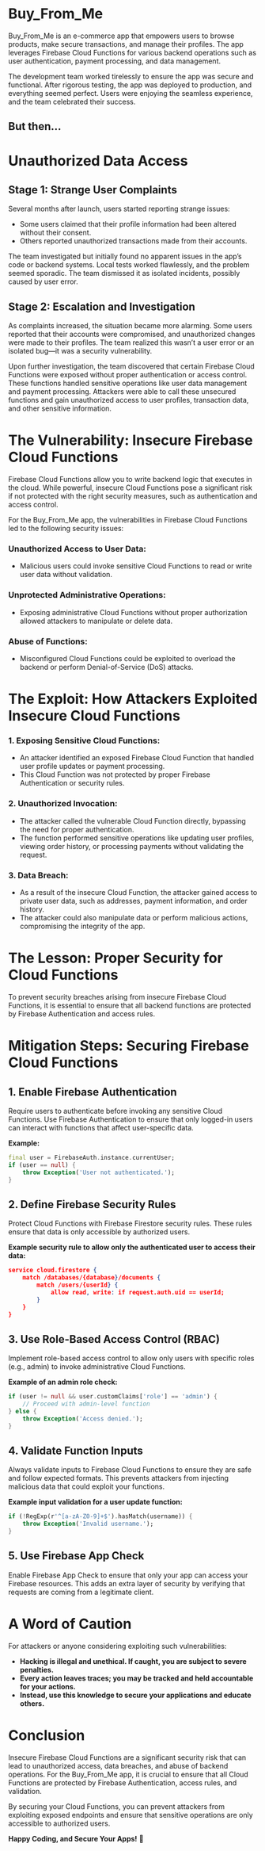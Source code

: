 # Buy_From_Me

Buy_From_Me is an e-commerce app that empowers users to browse products, make secure transactions, and manage their profiles. The app leverages Firebase Cloud Functions for various backend operations such as user authentication, payment processing, and data management.

The development team worked tirelessly to ensure the app was secure and functional. After rigorous testing, the app was deployed to production, and everything seemed perfect. Users were enjoying the seamless experience, and the team celebrated their success.

## But then...

# Unauthorized Data Access

## Stage 1: Strange User Complaints

Several months after launch, users started reporting strange issues:

- Some users claimed that their profile information had been altered without their consent.
- Others reported unauthorized transactions made from their accounts.

The team investigated but initially found no apparent issues in the app’s code or backend systems. Local tests worked flawlessly, and the problem seemed sporadic. The team dismissed it as isolated incidents, possibly caused by user error.

## Stage 2: Escalation and Investigation

As complaints increased, the situation became more alarming. Some users reported that their accounts were compromised, and unauthorized changes were made to their profiles. The team realized this wasn’t a user error or an isolated bug—it was a security vulnerability.

Upon further investigation, the team discovered that certain Firebase Cloud Functions were exposed without proper authentication or access control. These functions handled sensitive operations like user data management and payment processing. Attackers were able to call these unsecured functions and gain unauthorized access to user profiles, transaction data, and other sensitive information.

# The Vulnerability: Insecure Firebase Cloud Functions

Firebase Cloud Functions allow you to write backend logic that executes in the cloud. While powerful, insecure Cloud Functions pose a significant risk if not protected with the right security measures, such as authentication and access control.

For the Buy_From_Me app, the vulnerabilities in Firebase Cloud Functions led to the following security issues:

### Unauthorized Access to User Data:
- Malicious users could invoke sensitive Cloud Functions to read or write user data without validation.

### Unprotected Administrative Operations:
- Exposing administrative Cloud Functions without proper authorization allowed attackers to manipulate or delete data.

### Abuse of Functions:
- Misconfigured Cloud Functions could be exploited to overload the backend or perform Denial-of-Service (DoS) attacks.

# The Exploit: How Attackers Exploited Insecure Cloud Functions

### 1. Exposing Sensitive Cloud Functions:
- An attacker identified an exposed Firebase Cloud Function that handled user profile updates or payment processing.
- This Cloud Function was not protected by proper Firebase Authentication or security rules.

### 2. Unauthorized Invocation:
- The attacker called the vulnerable Cloud Function directly, bypassing the need for proper authentication.
- The function performed sensitive operations like updating user profiles, viewing order history, or processing payments without validating the request.

### 3. Data Breach:
- As a result of the insecure Cloud Function, the attacker gained access to private user data, such as addresses, payment information, and order history.
- The attacker could also manipulate data or perform malicious actions, compromising the integrity of the app.

# The Lesson: Proper Security for Cloud Functions

To prevent security breaches arising from insecure Firebase Cloud Functions, it is essential to ensure that all backend functions are protected by Firebase Authentication and access rules.

# Mitigation Steps: Securing Firebase Cloud Functions

## 1. Enable Firebase Authentication

Require users to authenticate before invoking any sensitive Cloud Functions. Use Firebase Authentication to ensure that only logged-in users can interact with functions that affect user-specific data.

**Example:**

```dart
final user = FirebaseAuth.instance.currentUser;
if (user == null) {
    throw Exception('User not authenticated.');
}
```

## 2. Define Firebase Security Rules

Protect Cloud Functions with Firebase Firestore security rules. These rules ensure that data is only accessible by authorized users.

**Example security rule to allow only the authenticated user to access their data:**

```json
service cloud.firestore {
    match /databases/{database}/documents {
        match /users/{userId} {
            allow read, write: if request.auth.uid == userId;
        }
    }
}
```

## 3. Use Role-Based Access Control (RBAC)

Implement role-based access control to allow only users with specific roles (e.g., admin) to invoke administrative Cloud Functions.

**Example of an admin role check:**

```dart
if (user != null && user.customClaims['role'] == 'admin') {
    // Proceed with admin-level function
} else {
    throw Exception('Access denied.');
}
```

## 4. Validate Function Inputs

Always validate inputs to Firebase Cloud Functions to ensure they are safe and follow expected formats. This prevents attackers from injecting malicious data that could exploit your functions.

**Example input validation for a user update function:**

```dart
if (!RegExp(r'^[a-zA-Z0-9]+$').hasMatch(username)) {
    throw Exception('Invalid username.');
}
```

## 5. Use Firebase App Check

Enable Firebase App Check to ensure that only your app can access your Firebase resources. This adds an extra layer of security by verifying that requests are coming from a legitimate client.

# A Word of Caution

For attackers or anyone considering exploiting such vulnerabilities:

- **Hacking is illegal and unethical. If caught, you are subject to severe penalties.**
- **Every action leaves traces; you may be tracked and held accountable for your actions.**
- **Instead, use this knowledge to secure your applications and educate others.**

# Conclusion

Insecure Firebase Cloud Functions are a significant security risk that can lead to unauthorized access, data breaches, and abuse of backend operations. For the Buy_From_Me app, it is crucial to ensure that all Cloud Functions are protected by Firebase Authentication, access rules, and validation.

By securing your Cloud Functions, you can prevent attackers from exploiting exposed endpoints and ensure that sensitive operations are only accessible to authorized users.

**Happy Coding, and Secure Your Apps!** 🚀

